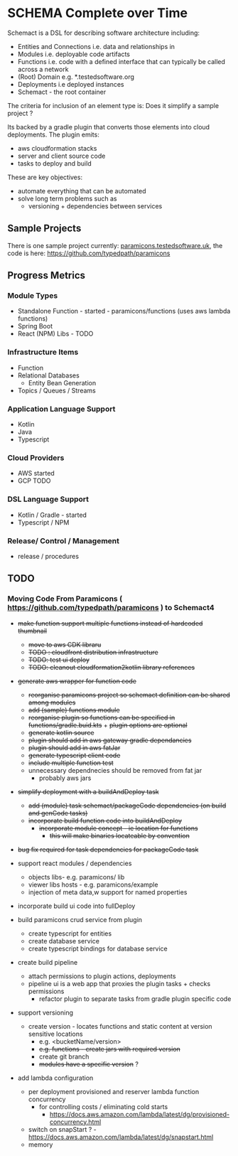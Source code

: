 # SCHEMA Complete over Time

Schemact is a DSL for describing software architecture including:
- Entities and Connections i.e. data and relationships in 
- Modules i.e. deployable code artifacts
- Functions i.e. code with a defined interface that can typically be called across a network 
- (Root) Domain e.g. *.testedsoftware.org
- Deployments i.e deployed instances
- Schemact - the root container

The criteria for inclusion of an element type is: Does it simplify a sample project ?

Its backed by a gradle plugin that converts those elements into cloud deployments.
The plugin emits:
- aws cloudformation stacks
- server and client source code
- tasks to deploy and build

These are key objectives:
- automate everything that can be automated
- solve long term problems such as
  - versioning + dependencies between services

## Sample Projects
There is one sample project currently: [paramicons.testedsoftware.uk](), the code is here: https://github.com/typedpath/paramicons



## Progress Metrics

### Module Types
- Standalone Function - started - paramicons/functions (uses aws lambda functions)
- Spring Boot 
- React (NPM) Libs - TODO

### Infrastructure Items
- Function 
- Relational Databases
   -  Entity Bean Generation
- Topics / Queues / Streams

### Application Language Support
- Kotlin
- Java
- Typescript

### Cloud Providers
- AWS started
- GCP TODO

### DSL Language Support
- Kotlin / Gradle - started
- Typescript / NPM

### Release/ Control / Management
- release / procedures


## TODO
### Moving Code From Paramicons ( https://github.com/typedpath/paramicons ) to Schemact4 

- ~~make function support multiple functions instead of hardcoded thumbnail~~
  - ~~move to aws CDK libraru~~
  - ~~TODO : cloudfront distribution infrastructure~~
  - ~~TODO: test ui deploy~~
  - ~~TODO: cleanout cloudformation2kotlin library references~~ 
- ~~generate ~~aws~~ wrapper for function code~~
  - ~~reorganise paramicons project so schemact definition can be shared among modules~~ 
  - ~~add (sample) functions module~~
  - ~~reorganise plugin so functions can be specified in functions/gradle.buid.kts~~ +
       ~~plugin options are optional~~ 
  - ~~generate kotlin source~~
  - ~~plugin should add in aws gateway gradle dependancies~~
  - ~~plugin should add in aws fatJar~~
  - ~~generate typescript client code~~
  - ~~include multiple function test~~ 
  - unnecessary dependnecies should be removed from fat jar 
    - probably aws jars
- ~~simplify deployment with a buildAndDeploy task~~
  - ~~add (module) task schemact/packageCode dependencies (on build and genCode tasks)~~  
  - ~~incorporate build function code into buildAndDeploy~~
     - ~~incorporate module concept - ie location for functions~~
       - ~~this will make binaries locateable by convention~~
- ~~bug fix required for task dependencies for packageCode task~~
- support react modules / dependencies 
  - objects libs- e.g. paramicons/ lib
  - viewer libs hosts -  e.g. paramicons/example 
  - injection of meta data,w support for named properties
- incorporate build ui code into fullDeploy
- build paramicons crud service from plugin
  - create typescript for entities 
  - create database service
  - create typescript bindings for database service
 
- create build pipeline 
  - attach permissions to plugin actions, deployments  
  - pipeline ui is a web app that proxies the plugin tasks + checks permissions
    - refactor plugin to separate tasks from gradle plugin specific code 
- support versioning
  - create version - locates functions and static content at version sensitive locations
     - e.g. <bucketName/version>
     - ~~e.g. functions - create jars with required version~~
     - create git branch
     - ~~modules have a specific version~~ ? 
- add  lambda configuration
  - per deployment provisioned and reserver lambda function concurrency
    - for controlling costs / eliminating cold starts 
      - https://docs.aws.amazon.com/lambda/latest/dg/provisioned-concurrency.html 
  - switch on snapStart ? - https://docs.aws.amazon.com/lambda/latest/dg/snapstart.html
  - memory



